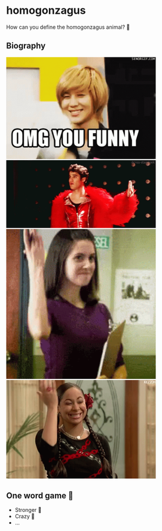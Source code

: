 # homogonzagus

How can you define the homogonzagus animal? 🤔

## Biography

<!-- ![1](https://github.com/rimiti/homogonzagus/blob/master/img/1.gif) -->
<img src="https://github.com/rimiti/homogonzagus/blob/master/img/1.gif" width="400">

<!-- ![2](https://github.com/rimiti/homogonzagus/blob/master/img/2.gif) -->
<img src="https://github.com/rimiti/homogonzagus/blob/master/img/2.gif" width="400">

<!-- ![3](https://github.com/rimiti/homogonzagus/blob/master/img/3.gif) -->
<img src="https://github.com/rimiti/homogonzagus/blob/master/img/3.gif" width="400">

<!-- ![4](https://github.com/rimiti/homogonzagus/blob/master/img/4.gif) -->
<img src="https://github.com/rimiti/homogonzagus/blob/master/img/4.gif" width="400">


## One word game 🚀 

- Stronger 💪
- Crazy 🤪
- ... 
